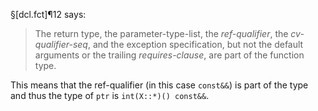 §[dcl.fct]¶12 says:

> The return type, the parameter-type-list, the *ref-qualifier*, the *cv-qualifier-seq*, and the exception specification, but not the default arguments or the trailing *requires-clause*, are part of the function type.

This means that the ref-qualifier (in this case `const&&`) is part of the type and thus the type of `ptr` is `int(X::*)() const&&`.